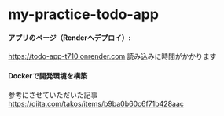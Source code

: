 # my-practice-todo-app

#### アプリのページ（Renderへデプロイ）:
https://todo-app-t710.onrender.com
読み込みに時間がかかります

#### Dockerで開発環境を構築
参考にさせていただいた記事 https://qiita.com/takos/items/b9ba0b60c6f71b428aac
